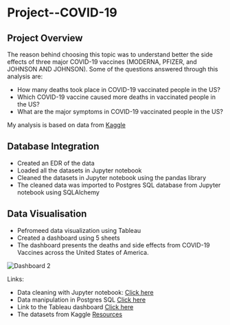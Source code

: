 # Project--COVID-19

## Project Overview

The reason behind choosing this topic was to understand better the side effects of three major COVID-19 vaccines (MODERNA, PFIZER, and JOHNSON AND JOHNSON). Some of the questions answered through this analysis are:

- How many deaths took place in COVID-19 vaccinated people in the US?
- Which COVID-19 vaccine caused more deaths in vaccinated people in the US?
- What are the major symptoms in COVID-19 vaccinated people in the US?


My analysis is based on data from [Kaggle](https://www.kaggle.com/ayushggarg/covid19-vaccine-adverse-reactions) 

## Database Integration

* Created an EDR of the data 
* Loaded all the datasets in Jupyter notebook
* Cleaned the datasets in Jupyter notebook using the pandas library 
* The cleaned data was imported to Postgres SQL database from Jupyter notebook using SQLAlchemy

## Data Visualisation

* Pefromeed data visualization using Tableau
* Created a dashboard using 5 sheets
* The dashboard presents the deaths and side effects from COVID-19 Vaccines across the United States of America.


![Dashboard 2](https://user-images.githubusercontent.com/79213116/131558457-78947a30-8631-4aa4-8f37-cc66c9e85169.png)



Links:

* Data cleaning with Jupyter notebook: [Click here](https://github.com/Komal77rao/Project--COVID-19/blob/main/Cleaning_data.ipynb)
* Data manipulation in Postgres SQL [Click here](https://github.com/Komal77rao/Project--COVID-19/blob/main/data.sql)
* Link to the Tableau dashboard [Click here](https://public.tableau.com/views/Project-Covid-19_16298717795760/Dashboard2?:language=en-US&publish=yes&:display_count=n&:origin=viz_share_link)
* The datasets from Kaggle [Resources](https://github.com/Komal77rao/Project--COVID-19/tree/main/Resources)


